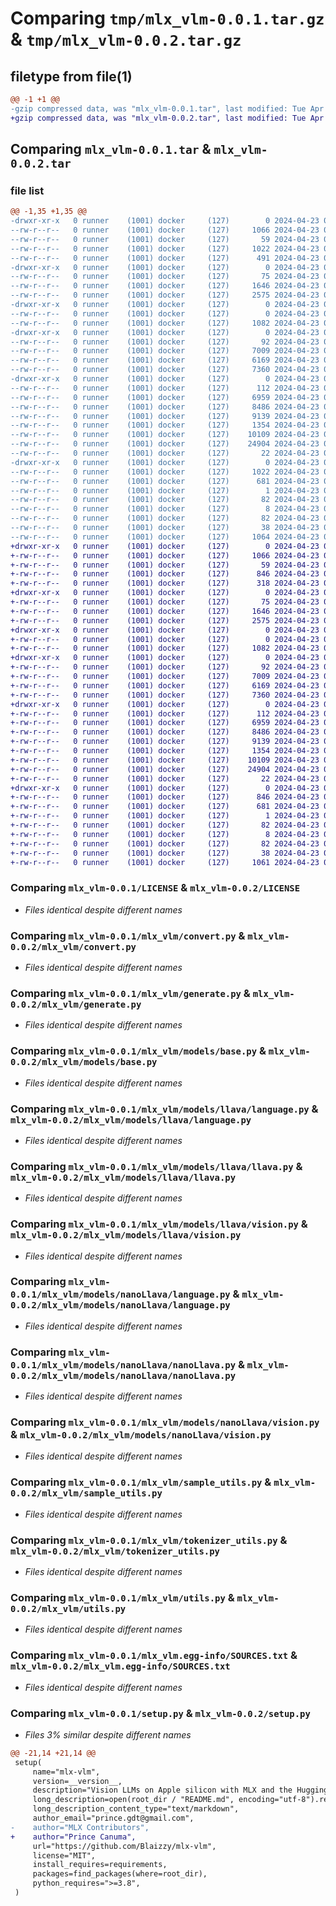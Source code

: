 # Comparing `tmp/mlx_vlm-0.0.1.tar.gz` & `tmp/mlx_vlm-0.0.2.tar.gz`

## filetype from file(1)

```diff
@@ -1 +1 @@
-gzip compressed data, was "mlx_vlm-0.0.1.tar", last modified: Tue Apr 23 00:27:19 2024, max compression
+gzip compressed data, was "mlx_vlm-0.0.2.tar", last modified: Tue Apr 23 00:48:08 2024, max compression
```

## Comparing `mlx_vlm-0.0.1.tar` & `mlx_vlm-0.0.2.tar`

### file list

```diff
@@ -1,35 +1,35 @@
-drwxr-xr-x   0 runner    (1001) docker     (127)        0 2024-04-23 00:27:19.883928 mlx_vlm-0.0.1/
--rw-r--r--   0 runner    (1001) docker     (127)     1066 2024-04-23 00:27:14.000000 mlx_vlm-0.0.1/LICENSE
--rw-r--r--   0 runner    (1001) docker     (127)       59 2024-04-23 00:27:14.000000 mlx_vlm-0.0.1/MANIFEST.in
--rw-r--r--   0 runner    (1001) docker     (127)     1022 2024-04-23 00:27:19.883928 mlx_vlm-0.0.1/PKG-INFO
--rw-r--r--   0 runner    (1001) docker     (127)      491 2024-04-23 00:27:14.000000 mlx_vlm-0.0.1/README.md
-drwxr-xr-x   0 runner    (1001) docker     (127)        0 2024-04-23 00:27:19.883928 mlx_vlm-0.0.1/mlx_vlm/
--rw-r--r--   0 runner    (1001) docker     (127)       75 2024-04-23 00:27:14.000000 mlx_vlm-0.0.1/mlx_vlm/__init__.py
--rw-r--r--   0 runner    (1001) docker     (127)     1646 2024-04-23 00:27:14.000000 mlx_vlm-0.0.1/mlx_vlm/convert.py
--rw-r--r--   0 runner    (1001) docker     (127)     2575 2024-04-23 00:27:14.000000 mlx_vlm-0.0.1/mlx_vlm/generate.py
-drwxr-xr-x   0 runner    (1001) docker     (127)        0 2024-04-23 00:27:19.883928 mlx_vlm-0.0.1/mlx_vlm/models/
--rw-r--r--   0 runner    (1001) docker     (127)        0 2024-04-23 00:27:14.000000 mlx_vlm-0.0.1/mlx_vlm/models/__init__.py
--rw-r--r--   0 runner    (1001) docker     (127)     1082 2024-04-23 00:27:14.000000 mlx_vlm-0.0.1/mlx_vlm/models/base.py
-drwxr-xr-x   0 runner    (1001) docker     (127)        0 2024-04-23 00:27:19.883928 mlx_vlm-0.0.1/mlx_vlm/models/llava/
--rw-r--r--   0 runner    (1001) docker     (127)       92 2024-04-23 00:27:14.000000 mlx_vlm-0.0.1/mlx_vlm/models/llava/__init__.py
--rw-r--r--   0 runner    (1001) docker     (127)     7009 2024-04-23 00:27:14.000000 mlx_vlm-0.0.1/mlx_vlm/models/llava/language.py
--rw-r--r--   0 runner    (1001) docker     (127)     6169 2024-04-23 00:27:14.000000 mlx_vlm-0.0.1/mlx_vlm/models/llava/llava.py
--rw-r--r--   0 runner    (1001) docker     (127)     7360 2024-04-23 00:27:14.000000 mlx_vlm-0.0.1/mlx_vlm/models/llava/vision.py
-drwxr-xr-x   0 runner    (1001) docker     (127)        0 2024-04-23 00:27:19.883928 mlx_vlm-0.0.1/mlx_vlm/models/nanoLlava/
--rw-r--r--   0 runner    (1001) docker     (127)      112 2024-04-23 00:27:14.000000 mlx_vlm-0.0.1/mlx_vlm/models/nanoLlava/__init__.py
--rw-r--r--   0 runner    (1001) docker     (127)     6959 2024-04-23 00:27:14.000000 mlx_vlm-0.0.1/mlx_vlm/models/nanoLlava/language.py
--rw-r--r--   0 runner    (1001) docker     (127)     8486 2024-04-23 00:27:14.000000 mlx_vlm-0.0.1/mlx_vlm/models/nanoLlava/nanoLlava.py
--rw-r--r--   0 runner    (1001) docker     (127)     9139 2024-04-23 00:27:14.000000 mlx_vlm-0.0.1/mlx_vlm/models/nanoLlava/vision.py
--rw-r--r--   0 runner    (1001) docker     (127)     1354 2024-04-23 00:27:14.000000 mlx_vlm-0.0.1/mlx_vlm/sample_utils.py
--rw-r--r--   0 runner    (1001) docker     (127)    10109 2024-04-23 00:27:14.000000 mlx_vlm-0.0.1/mlx_vlm/tokenizer_utils.py
--rw-r--r--   0 runner    (1001) docker     (127)    24904 2024-04-23 00:27:14.000000 mlx_vlm-0.0.1/mlx_vlm/utils.py
--rw-r--r--   0 runner    (1001) docker     (127)       22 2024-04-23 00:27:14.000000 mlx_vlm-0.0.1/mlx_vlm/version.py
-drwxr-xr-x   0 runner    (1001) docker     (127)        0 2024-04-23 00:27:19.883928 mlx_vlm-0.0.1/mlx_vlm.egg-info/
--rw-r--r--   0 runner    (1001) docker     (127)     1022 2024-04-23 00:27:19.000000 mlx_vlm-0.0.1/mlx_vlm.egg-info/PKG-INFO
--rw-r--r--   0 runner    (1001) docker     (127)      681 2024-04-23 00:27:19.000000 mlx_vlm-0.0.1/mlx_vlm.egg-info/SOURCES.txt
--rw-r--r--   0 runner    (1001) docker     (127)        1 2024-04-23 00:27:19.000000 mlx_vlm-0.0.1/mlx_vlm.egg-info/dependency_links.txt
--rw-r--r--   0 runner    (1001) docker     (127)       82 2024-04-23 00:27:19.000000 mlx_vlm-0.0.1/mlx_vlm.egg-info/requires.txt
--rw-r--r--   0 runner    (1001) docker     (127)        8 2024-04-23 00:27:19.000000 mlx_vlm-0.0.1/mlx_vlm.egg-info/top_level.txt
--rw-r--r--   0 runner    (1001) docker     (127)       82 2024-04-23 00:27:14.000000 mlx_vlm-0.0.1/requirements.txt
--rw-r--r--   0 runner    (1001) docker     (127)       38 2024-04-23 00:27:19.883928 mlx_vlm-0.0.1/setup.cfg
--rw-r--r--   0 runner    (1001) docker     (127)     1064 2024-04-23 00:27:14.000000 mlx_vlm-0.0.1/setup.py
+drwxr-xr-x   0 runner    (1001) docker     (127)        0 2024-04-23 00:48:08.619497 mlx_vlm-0.0.2/
+-rw-r--r--   0 runner    (1001) docker     (127)     1066 2024-04-23 00:48:00.000000 mlx_vlm-0.0.2/LICENSE
+-rw-r--r--   0 runner    (1001) docker     (127)       59 2024-04-23 00:48:00.000000 mlx_vlm-0.0.2/MANIFEST.in
+-rw-r--r--   0 runner    (1001) docker     (127)      846 2024-04-23 00:48:08.619497 mlx_vlm-0.0.2/PKG-INFO
+-rw-r--r--   0 runner    (1001) docker     (127)      318 2024-04-23 00:48:00.000000 mlx_vlm-0.0.2/README.md
+drwxr-xr-x   0 runner    (1001) docker     (127)        0 2024-04-23 00:48:08.615497 mlx_vlm-0.0.2/mlx_vlm/
+-rw-r--r--   0 runner    (1001) docker     (127)       75 2024-04-23 00:48:00.000000 mlx_vlm-0.0.2/mlx_vlm/__init__.py
+-rw-r--r--   0 runner    (1001) docker     (127)     1646 2024-04-23 00:48:00.000000 mlx_vlm-0.0.2/mlx_vlm/convert.py
+-rw-r--r--   0 runner    (1001) docker     (127)     2575 2024-04-23 00:48:00.000000 mlx_vlm-0.0.2/mlx_vlm/generate.py
+drwxr-xr-x   0 runner    (1001) docker     (127)        0 2024-04-23 00:48:08.615497 mlx_vlm-0.0.2/mlx_vlm/models/
+-rw-r--r--   0 runner    (1001) docker     (127)        0 2024-04-23 00:48:00.000000 mlx_vlm-0.0.2/mlx_vlm/models/__init__.py
+-rw-r--r--   0 runner    (1001) docker     (127)     1082 2024-04-23 00:48:00.000000 mlx_vlm-0.0.2/mlx_vlm/models/base.py
+drwxr-xr-x   0 runner    (1001) docker     (127)        0 2024-04-23 00:48:08.615497 mlx_vlm-0.0.2/mlx_vlm/models/llava/
+-rw-r--r--   0 runner    (1001) docker     (127)       92 2024-04-23 00:48:00.000000 mlx_vlm-0.0.2/mlx_vlm/models/llava/__init__.py
+-rw-r--r--   0 runner    (1001) docker     (127)     7009 2024-04-23 00:48:00.000000 mlx_vlm-0.0.2/mlx_vlm/models/llava/language.py
+-rw-r--r--   0 runner    (1001) docker     (127)     6169 2024-04-23 00:48:00.000000 mlx_vlm-0.0.2/mlx_vlm/models/llava/llava.py
+-rw-r--r--   0 runner    (1001) docker     (127)     7360 2024-04-23 00:48:00.000000 mlx_vlm-0.0.2/mlx_vlm/models/llava/vision.py
+drwxr-xr-x   0 runner    (1001) docker     (127)        0 2024-04-23 00:48:08.619497 mlx_vlm-0.0.2/mlx_vlm/models/nanoLlava/
+-rw-r--r--   0 runner    (1001) docker     (127)      112 2024-04-23 00:48:00.000000 mlx_vlm-0.0.2/mlx_vlm/models/nanoLlava/__init__.py
+-rw-r--r--   0 runner    (1001) docker     (127)     6959 2024-04-23 00:48:00.000000 mlx_vlm-0.0.2/mlx_vlm/models/nanoLlava/language.py
+-rw-r--r--   0 runner    (1001) docker     (127)     8486 2024-04-23 00:48:00.000000 mlx_vlm-0.0.2/mlx_vlm/models/nanoLlava/nanoLlava.py
+-rw-r--r--   0 runner    (1001) docker     (127)     9139 2024-04-23 00:48:00.000000 mlx_vlm-0.0.2/mlx_vlm/models/nanoLlava/vision.py
+-rw-r--r--   0 runner    (1001) docker     (127)     1354 2024-04-23 00:48:00.000000 mlx_vlm-0.0.2/mlx_vlm/sample_utils.py
+-rw-r--r--   0 runner    (1001) docker     (127)    10109 2024-04-23 00:48:00.000000 mlx_vlm-0.0.2/mlx_vlm/tokenizer_utils.py
+-rw-r--r--   0 runner    (1001) docker     (127)    24904 2024-04-23 00:48:00.000000 mlx_vlm-0.0.2/mlx_vlm/utils.py
+-rw-r--r--   0 runner    (1001) docker     (127)       22 2024-04-23 00:48:00.000000 mlx_vlm-0.0.2/mlx_vlm/version.py
+drwxr-xr-x   0 runner    (1001) docker     (127)        0 2024-04-23 00:48:08.619497 mlx_vlm-0.0.2/mlx_vlm.egg-info/
+-rw-r--r--   0 runner    (1001) docker     (127)      846 2024-04-23 00:48:08.000000 mlx_vlm-0.0.2/mlx_vlm.egg-info/PKG-INFO
+-rw-r--r--   0 runner    (1001) docker     (127)      681 2024-04-23 00:48:08.000000 mlx_vlm-0.0.2/mlx_vlm.egg-info/SOURCES.txt
+-rw-r--r--   0 runner    (1001) docker     (127)        1 2024-04-23 00:48:08.000000 mlx_vlm-0.0.2/mlx_vlm.egg-info/dependency_links.txt
+-rw-r--r--   0 runner    (1001) docker     (127)       82 2024-04-23 00:48:08.000000 mlx_vlm-0.0.2/mlx_vlm.egg-info/requires.txt
+-rw-r--r--   0 runner    (1001) docker     (127)        8 2024-04-23 00:48:08.000000 mlx_vlm-0.0.2/mlx_vlm.egg-info/top_level.txt
+-rw-r--r--   0 runner    (1001) docker     (127)       82 2024-04-23 00:48:00.000000 mlx_vlm-0.0.2/requirements.txt
+-rw-r--r--   0 runner    (1001) docker     (127)       38 2024-04-23 00:48:08.619497 mlx_vlm-0.0.2/setup.cfg
+-rw-r--r--   0 runner    (1001) docker     (127)     1061 2024-04-23 00:48:00.000000 mlx_vlm-0.0.2/setup.py
```

### Comparing `mlx_vlm-0.0.1/LICENSE` & `mlx_vlm-0.0.2/LICENSE`

 * *Files identical despite different names*

### Comparing `mlx_vlm-0.0.1/mlx_vlm/convert.py` & `mlx_vlm-0.0.2/mlx_vlm/convert.py`

 * *Files identical despite different names*

### Comparing `mlx_vlm-0.0.1/mlx_vlm/generate.py` & `mlx_vlm-0.0.2/mlx_vlm/generate.py`

 * *Files identical despite different names*

### Comparing `mlx_vlm-0.0.1/mlx_vlm/models/base.py` & `mlx_vlm-0.0.2/mlx_vlm/models/base.py`

 * *Files identical despite different names*

### Comparing `mlx_vlm-0.0.1/mlx_vlm/models/llava/language.py` & `mlx_vlm-0.0.2/mlx_vlm/models/llava/language.py`

 * *Files identical despite different names*

### Comparing `mlx_vlm-0.0.1/mlx_vlm/models/llava/llava.py` & `mlx_vlm-0.0.2/mlx_vlm/models/llava/llava.py`

 * *Files identical despite different names*

### Comparing `mlx_vlm-0.0.1/mlx_vlm/models/llava/vision.py` & `mlx_vlm-0.0.2/mlx_vlm/models/llava/vision.py`

 * *Files identical despite different names*

### Comparing `mlx_vlm-0.0.1/mlx_vlm/models/nanoLlava/language.py` & `mlx_vlm-0.0.2/mlx_vlm/models/nanoLlava/language.py`

 * *Files identical despite different names*

### Comparing `mlx_vlm-0.0.1/mlx_vlm/models/nanoLlava/nanoLlava.py` & `mlx_vlm-0.0.2/mlx_vlm/models/nanoLlava/nanoLlava.py`

 * *Files identical despite different names*

### Comparing `mlx_vlm-0.0.1/mlx_vlm/models/nanoLlava/vision.py` & `mlx_vlm-0.0.2/mlx_vlm/models/nanoLlava/vision.py`

 * *Files identical despite different names*

### Comparing `mlx_vlm-0.0.1/mlx_vlm/sample_utils.py` & `mlx_vlm-0.0.2/mlx_vlm/sample_utils.py`

 * *Files identical despite different names*

### Comparing `mlx_vlm-0.0.1/mlx_vlm/tokenizer_utils.py` & `mlx_vlm-0.0.2/mlx_vlm/tokenizer_utils.py`

 * *Files identical despite different names*

### Comparing `mlx_vlm-0.0.1/mlx_vlm/utils.py` & `mlx_vlm-0.0.2/mlx_vlm/utils.py`

 * *Files identical despite different names*

### Comparing `mlx_vlm-0.0.1/mlx_vlm.egg-info/SOURCES.txt` & `mlx_vlm-0.0.2/mlx_vlm.egg-info/SOURCES.txt`

 * *Files identical despite different names*

### Comparing `mlx_vlm-0.0.1/setup.py` & `mlx_vlm-0.0.2/setup.py`

 * *Files 3% similar despite different names*

```diff
@@ -21,14 +21,14 @@
 setup(
     name="mlx-vlm",
     version=__version__,
     description="Vision LLMs on Apple silicon with MLX and the Hugging Face Hub",
     long_description=open(root_dir / "README.md", encoding="utf-8").read(),
     long_description_content_type="text/markdown",
     author_email="prince.gdt@gmail.com",
-    author="MLX Contributors",
+    author="Prince Canuma",
     url="https://github.com/Blaizzy/mlx-vlm",
     license="MIT",
     install_requires=requirements,
     packages=find_packages(where=root_dir),
     python_requires=">=3.8",
 )
```

